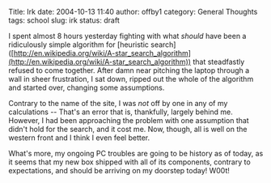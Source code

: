 Title: Irk
date: 2004-10-13 11:40
author: offby1
category: General Thoughts
tags: school
slug: irk
status: draft

I spent almost 8 hours yesterday fighting with what _should_ have been a ridiculously simple algorithm for \[heuristic search\]([http://en.wikipedia.org/wiki/A-star_search_algorithm](http://en.wikipedia.org/wiki/A-star_search_algorithm)) that steadfastly refused to come together. After damn near pitching the laptop through a wall in sheer frustration, I sat down, ripped out the whole of the algorithm and started over, changing some assumptions.

Contrary to the name of the site, I was *not* off by one in any of my calculations \-- That's an error that is, thankfully, largely behind me. However, I had been approaching the problem with one assumption that didn't hold for the search, and it cost me. Now, though, all is well on the western front and I think I even feel better.

What's more, my ongoing PC troubles are going to be history as of today, as it seems that my new box shipped with all of its components, contrary to expectations, and should be arriving on my doorstep today! W00t!

